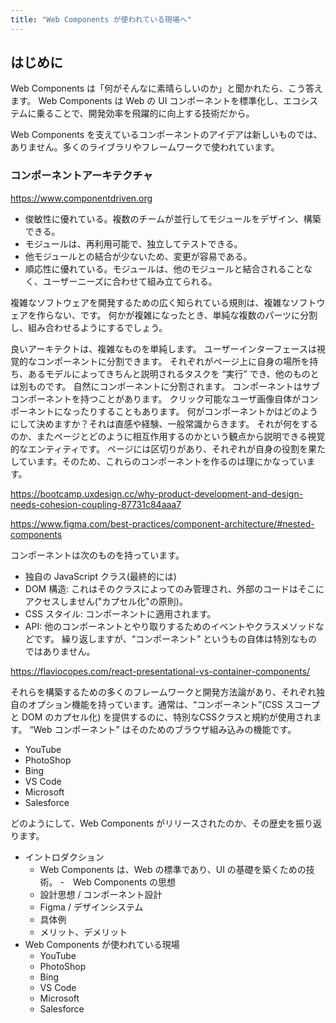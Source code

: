 ```yaml
---
title: "Web Components が使われている現場へ"
---
```

## はじめに
Web Components は「何がそんなに素晴らしいのか」と聞かれたら、こう答えます。
Web Components は Web の UI コンポーネントを標準化し、エコシステムに乗ることで、開発効率を飛躍的に向上する技術だから。

Web Components を支えているコンポーネントのアイデアは新しいものでは、ありません。多くのライブラリやフレームワークで使われています。

### コンポーネントアーキテクチャ

https://www.componentdriven.org

- 俊敏性に優れている。複数のチームが並行してモジュールをデザイン、構築できる。
- モジュールは、再利用可能で、独立してテストできる。
- 他モジュールとの結合が少ないため、変更が容易である。
- 順応性に優れている。モジュールは、他のモジュールと結合されることなく、ユーザーニーズに合わせて組み立てられる。

複雑なソフトウェアを開発するための広く知られている規則は、複雑なソフトウェアを作らない、です。
何かが複雑になったとき、単純な複数のパーツに分割し、組み合わせるようにするでしょう。

良いアーキテクトは、複雑なものを単純します。
ユーザーインターフェースは視覚的なコンポーネントに分割できます。
それぞれがページ上に自身の場所を持ち、あるモデルによってきちんと説明されるタスクを “実行” でき、他のものとは別ものです。
自然にコンポーネントに分割されます。
コンポーネントはサブコンポーネントを持つことがあります。
クリック可能なユーザ画像自体がコンポーネントになったりすることもあります。
何がコンポーネントかはどのようにして決めますか？それは直感や経験、一般常識からきます。
それが何をするのか、またページとどのように相互作用するのかという観点から説明できる視覚的なエンティティです。
ページには区切りがあり、それぞれが自身の役割を果たしています。そのため、これらのコンポーネントを作るのは理にかなっています。

https://bootcamp.uxdesign.cc/why-product-development-and-design-needs-cohesion-coupling-87731c84aaa7

https://www.figma.com/best-practices/component-architecture/#nested-components

コンポーネントは次のものを持っています。
- 独自の JavaScript クラス(最終的には)
- DOM 構造: これはそのクラスによってのみ管理され、外部のコードはそこにアクセスしません("カプセル化"の原則)。
- CSS スタイル: コンポーネントに適用されます。
- API: 他のコンポーネントとやり取りするためのイベントやクラスメソッドなどです。
繰り返しますが、“コンポーネント” というもの自体は特別なものではありません。

https://flaviocopes.com/react-presentational-vs-container-components/

それらを構築するための多くのフレームワークと開発方法論があり、それぞれ独自のオプション機能を持っています。通常は、“コンポーネント”(CSS スコープと DOM のカプセル化) を提供するのに、特別なCSSクラスと規約が使用されます。
“Web コンポーネント” はそのためのブラウザ組み込みの機能です。

- YouTube
- PhotoShop
- Bing
- VS Code
- Microsoft
- Salesforce

どのようにして、Web Components がリリースされたのか、その歴史を振り返ります。

- イントロダクション
  - Web Components は、Web の標準であり、UI の基礎を築くための技術。
-　Web Components の思想
  - 設計思想 / コンポーネント設計
  - Figma / デザインシステム
  - 具体例
  - メリット、デメリット
- Web Components が使われている現場
  - YouTube
  - PhotoShop
  - Bing
  - VS Code
  - Microsoft
  - Salesforce